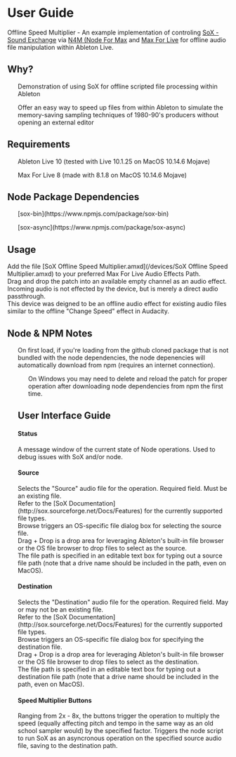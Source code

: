 <h1>User Guide</h1>

Offline Speed Multiplier - An example implementation of controling [SoX - Sound Exchange](http://sox.sourceforge.net/) via [N4M (Node For Max](https://docs.cycling74.com/nodeformax/api/) and [Max For Live](https://www.ableton.com/en/live/max-for-live/) for offline audio file manipulation within Ableton Live.

<h2>Why?</h2>
  <ul>Demonstration of using SoX for offline scripted file processing within Ableton</ul>
  <ul>Offer an easy way to speed up files from within Ableton to simulate the memory-saving sampling techniques of 1980-90's producers without opening an external editor</ul>

<h2>Requirements</h2>
  <ul>Ableton Live 10 (tested with Live 10.1.25 on MacOS 10.14.6 Mojave)</ul>
  <ul>Max For Live 8 (made with 8.1.8 on MacOS 10.14.6 Mojave)</ul>

<h2>Node Package Dependencies</h2>
  <ul>[sox-bin](https://www.npmjs.com/package/sox-bin)</ul>
  <ul>[sox-async](https://www.npmjs.com/package/sox-async)</ul>

<h2>Usage</h2>

Add the file [SoX Offline Speed Multiplier.amxd](/devices/SoX Offline Speed Multiplier.amxd) to your preferred Max For Live Audio Effects Path.<br>
Drag and drop the patch into an available empty channel as an audio effect.<br>
Incoming audio is not effected by the device, but is merely a direct audio passthrough.<br>
This device was deigned to be an offline audio effect for existing audio files similar to the offline "Change Speed" effect in Audacity.

<h2>Node & NPM Notes</h2>
 <ul> On first load, if you're loading from the github cloned package that is not bundled with the node dependencies, the node depenencies will automatically download from npm (requires an internet connection).
 <ul> On Windows you may need to delete and reload the patch for proper operation after downloading node dependencies from npm the first time.</ul>

<h2>User Interface Guide</h2>

<h4>Status</h4>
A message window of the current state of Node operations. Used to debug issues with SoX and/or node.

<h4>Source</h4>
Selects the "Source" audio file for the operation. Required field. Must be an existing file.<br>
Refer to the [SoX Documentation](http://sox.sourceforge.net/Docs/Features) for the currently supported file types.<br>
Browse triggers an OS-specific file dialog box for selecting the source file.<br>
Drag + Drop is a drop area for leveraging Ableton's built-in file browser or the OS file browser to drop files to select as the source.<br>
The file path is specified in an editable text box for typing out a source file path (note that a drive name should be included in the path, even on MacOS).

<h4>Destination</h4>
Selects the "Destination" audio file for the operation. Required field. May or may not be an existing file.<br>
Refer to the [SoX Documentation](http://sox.sourceforge.net/Docs/Features) for the currently supported file types.<br>
Browse triggers an OS-specific file dialog box for specifying the destination file.<br>
Drag + Drop is a drop area for leveraging Ableton's built-in file browser or the OS file browser to drop files to select as the destination.<br>
The file path is specified in an editable text box for typing out a destination file path (note that a drive name should be included in the path, even on MacOS).

<h4>Speed Multiplier Buttons</h4>
Ranging from 2x - 8x, the buttons trigger the operation to multiply the speed (equally affecting pitch and tempo in the same way as an old school sampler would) by the specified factor. Triggers the node script to run SoX as an asyncronous operation on the specified source audio file, saving to the destination path.